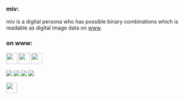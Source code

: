 ### miv:
miv is a digital persona who has possible binary combinations which is readable as digital image data on [www](https://en.wikipedia.org/wiki/World_Wide_Web).

### on www:
<a href="https://gist.github.com/miv403/c24a47f6baa4486bdcd74039843f4a56"><img src="https://upload.wikimedia.org/wikipedia/commons/a/a2/Nuvola_apps_kgpg.png" height="30" width=""></a>
<a href="mailto:miv403@duck.com"><img src="https://web.archive.org/web/20091026135557if_/http://geocities.com/FashionAvenue/Catwalk/2138/email/emailsigm.gif" height="30"></a>
<a href="https://www.fsf.org/facebook"><img src="https://static.fsf.org/nosvn/dislike.svg" height="30" width=""></a>

![](https://64.media.tumblr.com/07992a9e7ce52111182c9c2d737e0ac5/d040b76ad8b44d47-6b/s100x200/f17aeb078f51ce77c09f6f06fb3964225d1bc107.gif)
![](https://64.media.tumblr.com/a288995b7aaf13e190779c0e6f08312c/d040b76ad8b44d47-1a/s100x200/c9eaea953e6b9cb64246ede01769e0ae3ad276d2.gif)
![](https://web.archive.org/web/20090901155427if_/http://geocities.com/jaszaswaz/Cool_003.gif)
![](https://web.archive.org/web/20091026160446if_/http://geocities.com/cingular_wireless_q806/eyes.gif)

 <img src="https://web.archive.org/web/20090830165704if_/http://geocities.com/alicankeskinkilic/ata-a-aa.gif" height="" width="29">
